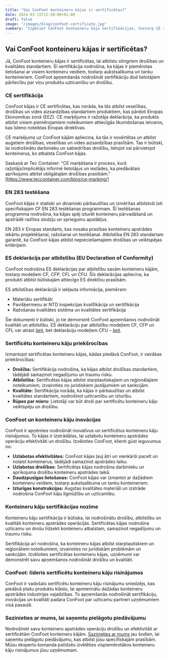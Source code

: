 ```yaml
---
title: "Vai ConFoot konteineru kājas ir sertificētas?"
date: 2024-03-15T12:58:00+01:00
draft: false
image: "/images/blog/confoot-certificate.jpg"
summary: "Izpētiet ConFoot konteineru kāju sertifikācijas, tostarp CE sertifikāciju un atbilstību EN 283 testēšanas standartiem, kas nodrošina drošību un kvalitāti."
---
```


## Vai ConFoot konteineru kājas ir sertificētas?

Jā, ConFoot konteineru kājas ir sertificētas, lai atbilstu stingriem drošības un kvalitātes standartiem. Šī sertifikācija nodrošina, ka kājas ir piemērotas lietošanai ar visiem konteineru veidiem, tostarp aukstsalikuma un tanku konteineriem. ConFoot apņemšanās nodrošināt sertifikāciju dod lietotājiem pārliecību par viņu produktu uzticamību un drošību.

### CE sertifikācija

ConFoot kājas ir CE sertificētas, kas norāda, ka tās atbilst veselības, drošības un vides aizsardzības standartiem produktiem, kas pārdoti Eiropas Ekonomikas zonā (EEZ). CE marķējums ir ražotāja deklarācija, ka produkts atbilst visiem piemērojamiem noteikumiem attiecīgās likumdošanas ietvaros, kas īsteno noteiktas Eiropas direktīvas.

CE marķējums uz ConFoot kājām apliecina, ka tās ir novērtētas un atbilst augstiem drošības, veselības un vides aizsardzības prasībām. Tas ir būtiski, lai nodrošinātu darbinieku un sabiedrības drošību, lietojot vai pārvietojot konteinerus, ko atbalsta ConFoot kājas.

Saskaņā ar Tec Container: "CE marķēšana ir process, kurā ražotājs/implicētājs informē lietotājus un iestādes, ka piedāvātais aprīkojums atbilst obligātajām drošības prasībām." [https://www.teccontainer.com/blog/ce-marking/]

### EN 283 testēšana

ConFoot kājas ir statiski un dinamiski pārbaudītas un izmērītas atbilstoši ļoti specifiskajam CF EN 283 testēšanas programmam. Šī testēšanas programma nodrošina, ka kājas spēj izturēt konteineru pārvadāšanā un apstrādē radītos slodzju un spriegumu apstākļus.

EN 283 ir Eiropas standarts, kas nosaka prasības konteineru apstrādes iekārtu projektēšanai, ražošanai un testēšanai. Atbilstība EN 283 standartam garantē, ka ConFoot kājas atbilst nepieciešamajiem drošības un veiktspējas kritērijiem.

### ES deklarācija par atbilstību (EU Declaration of Conformity)

ConFoot nodrošina ES deklarācijas par atbilstību savām konteineru kājām, tostarp modeļiem CF, CFP, CFL un CFU. Šīs deklarācijas apliecina, ka produkti atbilst būtiskajām attiecīgo ES direktīvu prasībām.

ES atbilstības deklarācijā ir iekļauta informācija, piemēram:

* Materiālu sertifikāti  
* Pavišķermeņu ar NTD inspekcijas kvalifikācija un sertifikācija  
* Ražošanas kvalitātes sistēma un kvalitātes sertifikācija

Šie dokumenti ir būtiski, jo tie demonstrē ConFoot apņemšanos nodrošināt kvalitāti un atbilstību. ES deklarāciju par atbilstību modeļiem CF, CFP un CFL var atrast [šeit](https://confoot.fi/wp-content/uploads/2024/12/EU-declaration-of-conformity-CFCFPCFL.pdf), bet deklarāciju modeļiem CFU – [šeit](https://confoot.fi/wp-content/uploads/2024/12/EU-declaration-of-conformity-CFU.pdf).

### Sertificētu konteineru kāju priekšrocības

Izmantojot sertificētas konteineru kājas, kādas piedāvā ConFoot, ir vairākas priekšrocības:

* **Drošība:** Sertifikācija nodrošina, ka kājas atbilst drošības standartiem, tādējādi samazinot negadījumu un traumu risku.
* **Atbilstība:** Sertificētas kājas atbilst starptautiskajiem un reģionālajiem noteikumiem, izvairoties no juridiskiem jautājumiem un sankcijām.
* **Kvalitāte:** Sertifikācija norāda, ka kājas ir pārbaudītas un atbilst kvalitātes standartiem, nodrošinot uzticamību un izturību.
* **Rūpes par mieru:** Lietotāji var būt droši par sertificētu konteineru kāju veiktspēju un drošību.

### ConFoot un konteineru kāju inovācijas

ConFoot ir apņēmies nodrošināt inovatīvus un sertificētus konteineru kāju risinājumus. To kājas ir izstrādātas, lai uzlabotu konteineru apstrādes operāciju efektivitāti un drošību. Izvēloties ConFoot, klienti gūst ieguvumus no:

* **Uzlabotas efektivitātes:** ConFoot kājas ļauj ātri un vienkārši pacelt un nolaist konteinerus, tādējādi samazinot apstrādes laiku.
* **Uzlabotas drošības:** Sertificētas kājas nodrošina darbinieku un aprīkojuma drošību konteineru apstrādes laikā.
* **Daudzpusīgas lietošanas:** ConFoot kājas var izmantot ar dažādiem konteineru veidiem, tostarp aukstsalikuma un tanku konteineriem.
* **Izturīgas konstrukcijas:** Augstas kvalitātes materiāli un izstrāde nodrošina ConFoot kāju ilgmūžību un uzticamību.

### Konteineru kāju sertifikācijas nozīme

Konteineru kāju sertifikācija ir būtiska, lai nodrošinātu drošību, atbilstību un kvalitāti konteineru apstrādes operācijās. Sertificētas kājas nodrošina uzticamu un drošu līdzekli konteineru atbalstam, samazinot negadījumu un traumu risku.

Sertifikācija arī nodrošina, ka konteineru kājas atbilst starptautiskiem un reģionāliem noteikumiem, izvairoties no juridiskām problēmām un sankcijām. Izvēloties sertificētas konteineru kājas, uzņēmumi var demonstrēt savu apņemšanos nodrošināt drošību un kvalitāti.

### ConFoot: līderis sertificētu konteineru kāju risinājumos

ConFoot ir vadošais sertificētu konteineru kāju risinājumu sniedzējs, kas piedāvā plašu produktu klāstu, lai apmierinātu dažādas konteineru apstrādes industrijas vajadzības. To apņemšanās nodrošināt sertifikāciju, inovācijas un kvalitāti padara ConFoot par uzticamu partneri uzņēmumiem visā pasaulē.

### Sazinieties ar mums, lai saņemtu pielāgotu piedāvājumu

Nodrošiniet savu konteineru apstrādes operāciju drošību un efektivitāti ar sertificētām ConFoot konteineru kājām. [Sazinieties ar mums](https://www.confoot.eu/contact/) jau šodien, lai saņemtu pielāgotu piedāvājumu, kas atbilst jūsu specifiskajām prasībām. Mūsu ekspertu komanda palīdzēs izvēlēties vispiemērotākos konteineru kāju risinājumus jūsu uzņēmumam.